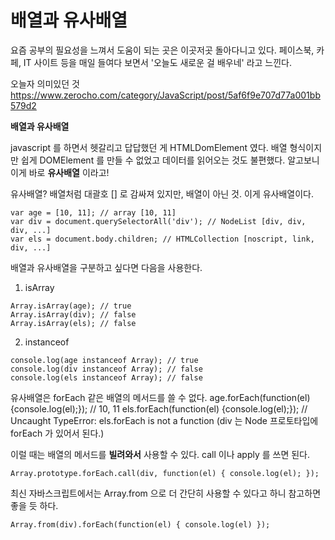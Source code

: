 # 배열과 유사배열

요즘 공부의 필요성을 느껴서 도움이 되는 곳은 이곳저곳 돌아다니고 있다.
페이스북, 카페, IT 사이트 등을 매일 들여다 보면서 '오늘도 새로운 걸 배우네' 라고 느낀다.

오늘자 의미있던 것
https://www.zerocho.com/category/JavaScript/post/5af6f9e707d77a001bb579d2

**배열과 유사배열**

javascript 를 하면서 헷갈리고 답답했던 게 HTMLDomElement 였다.
배열 형식이지만 쉽게 DOMElement 를 만들 수 없었고 데이터를 읽어오는 것도 불편했다.
알고보니 이게 바로 **유사배열** 이라고!

유사배열?
배열처럼 대괄호 [] 로 감싸져 있지만, 배열이 아닌 것. 이게 유사배열이다.
```
var age = [10, 11]; // array [10, 11]
var div = document.querySelectorAll('div'); // NodeList [div, div, div, ...]
var els = document.body.children; // HTMLCollection [noscript, link, div, ...]
```

배열과 유사배열을 구분하고 싶다면 다음을 사용한다.
1. isArray
```
Array.isArray(age); // true
Array.isArray(div); // false
Array.isArray(els); // false
```
2. instanceof
```
console.log(age instanceof Array); // true
console.log(div instanceof Array); // false
console.log(els instanceof Array); // false
```

유사배열은 forEach 같은 배열의 메서드를 쓸 수 없다.
age.forEach(function(el) {console.log(el);}); // 10, 11
els.forEach(function(el) {console.log(el);}); // Uncaught TypeError: els.forEach is not a function
(div 는 Node 프로토타입에 forEach 가 있어서 된다.)

이럴 때는 배열의 메서드를 **빌려와서** 사용할 수 있다.
call 이나 apply 를 쓰면 된다.
```
Array.prototype.forEach.call(div, function(el) { console.log(el); });
```

최신 자바스크립트에서는 Array.from 으로 더 간단히 사용할 수 있다고 하니 참고하면 좋을 듯 하다.
```
Array.from(div).forEach(function(el) { console.log(el) });
```




